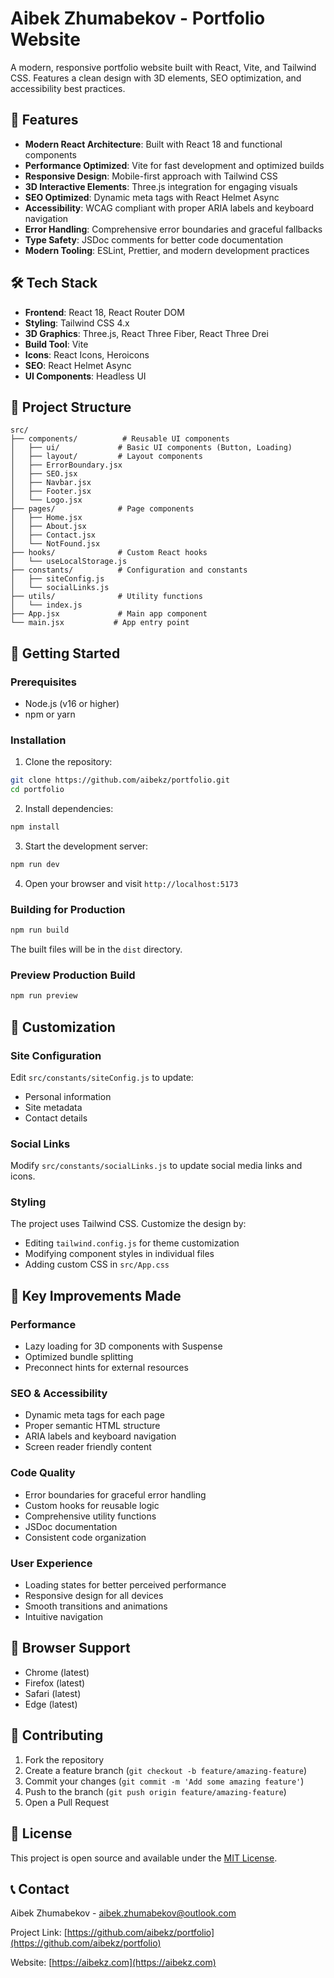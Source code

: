 # Aibek Zhumabekov - Portfolio Website

A modern, responsive portfolio website built with React, Vite, and Tailwind CSS. Features a clean design with 3D elements, SEO optimization, and accessibility best practices.

## 🚀 Features

- **Modern React Architecture**: Built with React 18 and functional components
- **Performance Optimized**: Vite for fast development and optimized builds
- **Responsive Design**: Mobile-first approach with Tailwind CSS
- **3D Interactive Elements**: Three.js integration for engaging visuals
- **SEO Optimized**: Dynamic meta tags with React Helmet Async
- **Accessibility**: WCAG compliant with proper ARIA labels and keyboard navigation
- **Error Handling**: Comprehensive error boundaries and graceful fallbacks
- **Type Safety**: JSDoc comments for better code documentation
- **Modern Tooling**: ESLint, Prettier, and modern development practices

## 🛠️ Tech Stack

- **Frontend**: React 18, React Router DOM
- **Styling**: Tailwind CSS 4.x
- **3D Graphics**: Three.js, React Three Fiber, React Three Drei
- **Build Tool**: Vite
- **Icons**: React Icons, Heroicons
- **SEO**: React Helmet Async
- **UI Components**: Headless UI

## 📁 Project Structure

```
src/
├── components/          # Reusable UI components
│   ├── ui/             # Basic UI components (Button, Loading)
│   ├── layout/         # Layout components
│   ├── ErrorBoundary.jsx
│   ├── SEO.jsx
│   ├── Navbar.jsx
│   ├── Footer.jsx
│   └── Logo.jsx
├── pages/              # Page components
│   ├── Home.jsx
│   ├── About.jsx
│   ├── Contact.jsx
│   └── NotFound.jsx
├── hooks/              # Custom React hooks
│   └── useLocalStorage.js
├── constants/          # Configuration and constants
│   ├── siteConfig.js
│   └── socialLinks.js
├── utils/              # Utility functions
│   └── index.js
├── App.jsx             # Main app component
└── main.jsx           # App entry point
```

## 🚀 Getting Started

### Prerequisites

- Node.js (v16 or higher)
- npm or yarn

### Installation

1. Clone the repository:
```bash
git clone https://github.com/aibekz/portfolio.git
cd portfolio
```

2. Install dependencies:
```bash
npm install
```

3. Start the development server:
```bash
npm run dev
```

4. Open your browser and visit `http://localhost:5173`

### Building for Production

```bash
npm run build
```

The built files will be in the `dist` directory.

### Preview Production Build

```bash
npm run preview
```

## 🎨 Customization

### Site Configuration

Edit `src/constants/siteConfig.js` to update:
- Personal information
- Site metadata
- Contact details

### Social Links

Modify `src/constants/socialLinks.js` to update social media links and icons.

### Styling

The project uses Tailwind CSS. Customize the design by:
- Editing `tailwind.config.js` for theme customization
- Modifying component styles in individual files
- Adding custom CSS in `src/App.css`

## 🔧 Key Improvements Made

### Performance
- Lazy loading for 3D components with Suspense
- Optimized bundle splitting
- Preconnect hints for external resources

### SEO & Accessibility
- Dynamic meta tags for each page
- Proper semantic HTML structure
- ARIA labels and keyboard navigation
- Screen reader friendly content

### Code Quality
- Error boundaries for graceful error handling
- Custom hooks for reusable logic
- Comprehensive utility functions
- JSDoc documentation
- Consistent code organization

### User Experience
- Loading states for better perceived performance
- Responsive design for all devices
- Smooth transitions and animations
- Intuitive navigation

## 📱 Browser Support

- Chrome (latest)
- Firefox (latest)
- Safari (latest)
- Edge (latest)

## 🤝 Contributing

1. Fork the repository
2. Create a feature branch (`git checkout -b feature/amazing-feature`)
3. Commit your changes (`git commit -m 'Add some amazing feature'`)
4. Push to the branch (`git push origin feature/amazing-feature`)
5. Open a Pull Request

## 📄 License

This project is open source and available under the [MIT License](LICENSE).

## 📞 Contact

Aibek Zhumabekov - [aibek.zhumabekov@outlook.com](mailto:aibek.zhumabekov@outlook.com)

Project Link: [https://github.com/aibekz/portfolio](https://github.com/aibekz/portfolio)

Website: [https://aibekz.com](https://aibekz.com)
